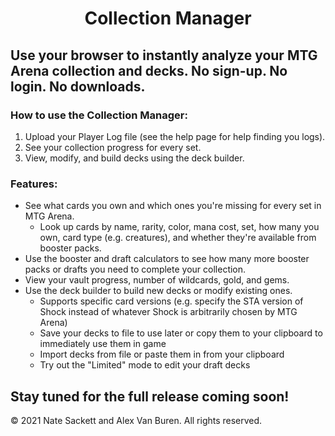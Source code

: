 <h1 align="center">Collection Manager</h1>
<h2>Use your browser to instantly analyze your MTG Arena collection and decks. No sign-up. No login. No downloads.</h2>

### How to use the Collection Manager:
1. Upload your Player Log file (see the help page for help finding you logs).
2. See your collection progress for every set.
3. View, modify, and build decks using the deck builder.

### Features:
* See what cards you own and which ones you're missing for every set in MTG Arena.
   * Look up cards by name, rarity, color, mana cost, set, how many you own, card type (e.g. creatures), and whether they're available from booster packs.
* Use the booster and draft calculators to see how many more booster packs or drafts you need to complete your collection.
* View your vault progress, number of wildcards, gold, and gems.
* Use the deck builder to build new decks or modify existing ones.
   * Supports specific card versions (e.g. specify the STA version of Shock instead of whatever Shock is arbitrarily chosen by MTG Arena)
   * Save your decks to file to use later or copy them to your clipboard to immediately use them in game
   * Import decks from file or paste them in from your clipboard
   * Try out the "Limited" mode to edit your draft decks

## Stay tuned for the full release coming soon!
© 2021 Nate Sackett and Alex Van Buren. All rights reserved.

